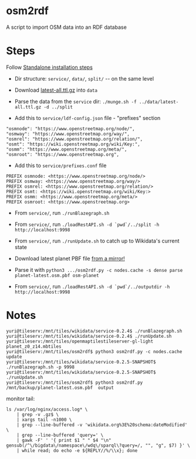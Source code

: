 # osm2rdf
A script to import OSM data into an RDF database

# Steps
Follow [Standalone installation steps](https://www.mediawiki.org/wiki/Wikidata_query_service/User_Manual#Standalone_service)
* Dir structure: `service/`, `data/`, `split/` -- on the same level
* Download [latest-all.ttl.gz](https://dumps.wikimedia.org/wikidatawiki/entities/) into `data`
* Parse the data from the `service` dir:  `./munge.sh -f ../data/latest-all.ttl.gz -d ../split`

* Add this to `service/ldf-config.json` file - "prefixes" section
```
"osmnode": "https://www.openstreetmap.org/node/",
"osmway": "https://www.openstreetmap.org/way/",
"osmrel": "https://www.openstreetmap.org/relation/",
"osmt": "https://wiki.openstreetmap.org/wiki/Key:",
"osmm": "https://www.openstreetmap.org/meta/",
"osmroot": "https://www.openstreetmap.org",
```

* Add this to `service/prefixes.conf` file
```
PREFIX osmnode: <https://www.openstreetmap.org/node/>
PREFIX osmway: <https://www.openstreetmap.org/way/>
PREFIX osmrel: <https://www.openstreetmap.org/relation/>
PREFIX osmt: <https://wiki.openstreetmap.org/wiki/Key:>
PREFIX osmm: <https://www.openstreetmap.org/meta/>
PREFIX osmroot: <https://www.openstreetmap.org>
```

* From `service/`, run `./runBlazegraph.sh`
* From `service/`, run ```./loadRestAPI.sh -d `pwd`/../split -h http://localhost:9998```
* From `service/`, run `./runUpdate.sh` to catch up to Wikidata's current state

* Download latest planet PBF file [from a mirror!](https://wiki.openstreetmap.org/wiki/Planet.osm)
* Parse it with `python3 .../osm2rdf.py -c nodes.cache -s dense parse planet-latest.osm.pbf osm-planet`
* From `service/`, run ```./loadRestAPI.sh -d `pwd`/../outputdir -h http://localhost:9998```


# Notes
```
yuri@tileserv:/mnt/tiles/wikidata/service-0.2.4$ ./runBlazegraph.sh
yuri@tileserv:/mnt/tiles/wikidata/service-0.2.4$ ./runUpdate.sh
yuri@tileserv:/mnt/tiles/openmaptilestileserver-gl-light planet_z0_z14.mbtiles
yuri@tileserv:/mnt/tiles/osm2rdf$ python3 osm2rdf.py -c nodes.cache update
yuri@tileserv:/mnt/tiles/wikidata/service-0.2.5-SNAPSHOT$ ./runBlazegraph.sh -p 9998
yuri@tileserv:/mnt/tiles/wikidata/service-0.2.5-SNAPSHOT$ ./runUpdate.sh
yuri@tileserv:/mnt/tiles/osm2rdf$ python3 osm2rdf.py /mnt/backup/planet-latest.osm.pbf  output
```

monitor tail:
```
ls /var/log/nginx/access.log* \
    | grep -v .gz$ \
    | xargs tail -n1000 \
    | grep --line-buffered -v 'wikidata.org%3E%20schema:dateModified' \
    | grep --line-buffered 'query=' \
    | gawk -F' ' '{ print $1 " " $4 "\n" gensub(/^\/bigdata\/namespace\/wdq\/sparql\?query=/, "", "g", $7) }' \
    | while read; do echo -e ${REPLY//%/\\x}; done

```
